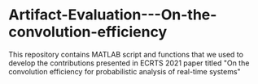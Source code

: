 # Artifact-Evaluation---On-the-convolution-efficiency
This repository contains MATLAB script and functions that we used to develop the contributions presented in ECRTS 2021 paper titled "On the convolution efficiency for probabilistic analysis of real-time systems"
